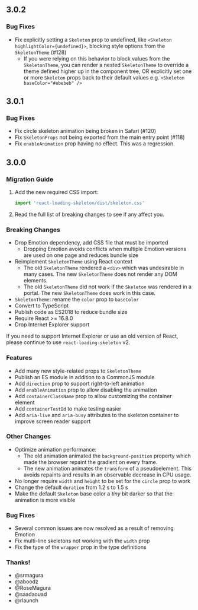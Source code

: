 ## 3.0.2

### Bug Fixes

-   Fix explicitly setting a `Skeleton` prop to undefined, like `<Skeleton highlightColor={undefined}>`, blocking style options from the `SkeletonTheme`
    (#128)
    -   If you were relying on this behavior to block values from the
        `SkeletonTheme`, you can render a nested `SkeletonTheme` to override a
        theme defined higher up in the component tree, OR explicitly set one or
        more `Skeleton` props back to their default values e.g. `<Skeleton baseColor="#ebebeb" />`

## 3.0.1

### Bug Fixes

-   Fix circle skeleton animation being broken in Safari (#120)
-   Fix `SkeletonProps` not being exported from the main entry point (#118)
-   Fix `enableAnimation` prop having no effect. This was a regression.

## 3.0.0

### Migration Guide

1. Add the new required CSS import:

    ```js
    import 'react-loading-skeleton/dist/skeleton.css'
    ```

2. Read the full list of breaking changes to see if any affect you.

### Breaking Changes

-   Drop Emotion dependency, add CSS file that must be imported
    -   Dropping Emotion avoids conflicts when multiple Emotion versions are used
        on one page and reduces bundle size
-   Reimplement `SkeletonTheme` using React context
    -   The old `SkeletonTheme` rendered a `<div>` which was undesirable in many
        cases. The new `SkeletonTheme` does not render any DOM elements.
    -   The old `SkeletonTheme` did not work if the `Skeleton` was rendered in a
        portal. The new `SkeletonTheme` does work in this case.
-   `SkeletonTheme`: rename the `color` prop to `baseColor`
-   Convert to TypeScript
-   Publish code as ES2018 to reduce bundle size
-   Require React >= 16.8.0
-   Drop Internet Explorer support

If you need to support Internet Explorer or use an old version of React, please
continue to use `react-loading-skeleton` v2.

### Features

-   Add many new style-related props to `SkeletonTheme`
-   Publish an ES module in addition to a CommonJS module
-   Add `direction` prop to support right-to-left animation
-   Add `enableAnimation` prop to allow disabling the animation
-   Add `containerClassName` prop to allow customizing the container element
-   Add `containerTestId` to make testing easier
-   Add `aria-live` and `aria-busy` attributes to the skeleton container to
    improve screen reader support

### Other Changes

-   Optimize animation performance:
    -   The old animation animated the `background-position` property which made
        the browser repaint the gradient on every frame.
    -   The new animation animates the `transform` of a pseudoelement. This
        avoids repaints and results in an observable decrease in CPU usage.
-   No longer require `width` and `height` to be set for the `circle` prop to
    work
-   Change the default `duration` from 1.2 s to 1.5 s
-   Make the default `Skeleton` base color a _tiny_ bit darker so that the
    animation is more visible

### Bug Fixes

-   Several common issues are now resolved as a result of removing Emotion
-   Fix multi-line skeletons not working with the `width` prop
-   Fix the type of the `wrapper` prop in the type definitions

### Thanks!

-   @srmagura
-   @aboodz
-   @RoseMagura
-   @saadaouad
-   @rlaunch
